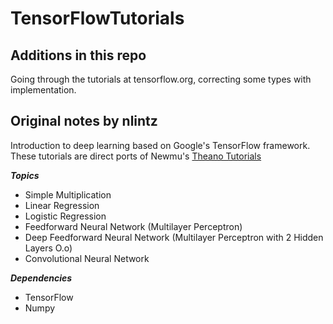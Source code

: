 # TensorFlowTutorials

## Additions in this repo
Going through the tutorials at tensorflow.org, correcting some types with implementation.

## Original notes by nlintz

Introduction to deep learning based on Google's TensorFlow framework. These tutorials are direct ports of
Newmu's [Theano Tutorials](https://github.com/Newmu/Theano-Tutorials)

***Topics***
* Simple Multiplication 
* Linear Regression
* Logistic Regression
* Feedforward Neural Network (Multilayer Perceptron)
* Deep Feedforward Neural Network (Multilayer Perceptron with 2 Hidden Layers O.o)
* Convolutional Neural Network

***Dependencies***
* TensorFlow
* Numpy
